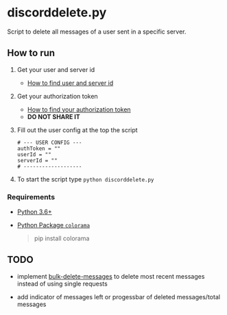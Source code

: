 # discorddelete.py

Script to delete all messages of a user sent in a specific server.

## How to run

1. Get your user and server id
    * [How to find user and server id](https://support.discordapp.com/hc/en-us/articles/206346498-Where-can-I-find-my-User-Server-Message-ID-)

2. Get your authorization token
    * [How to find your authorization token](https://discordhelp.net/discord-token)
    * **DO NOT SHARE IT**
    
3. Fill out the user config at the top the script
   ```
   # --- USER CONFIG ---
   authToken = ""
   userId = ""
   serverId = ""
   # -------------------
   ```

4. To start the script type `python discorddelete.py`

### Requirements

* [Python 3.6+](https://www.python.org/downloads/)

* [Python Package `colorama`](https://pypi.org/project/colorama/)
    > pip install colorama

## TODO

* implement [bulk-delete-messages](https://discordapp.com/developers/docs/resources/channel#bulk-delete-messages) to delete most recent messages instead of using single requests

* add indicator of messages left or progessbar of deleted messages/total messages
